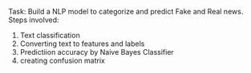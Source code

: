 Task:
Build a NLP model to categorize and predict Fake and Real news.
Steps involved:
1. Text classification
2. Converting text to features and labels
3. Predictiion accuracy by Naive Bayes Classifier
4. creating confusion matrix
   
